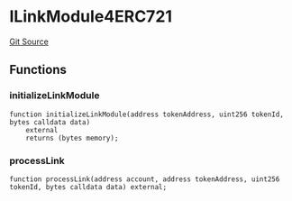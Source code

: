 # ILinkModule4ERC721
[Git Source](https://github.com/Crossbell-Box/Crossbell-Contracts/blob/7fb0a111be44c9c39adc514360ef463c6a04b62a/contracts/interfaces/ILinkModule4ERC721.sol)


## Functions
### initializeLinkModule


```solidity
function initializeLinkModule(address tokenAddress, uint256 tokenId, bytes calldata data)
    external
    returns (bytes memory);
```

### processLink


```solidity
function processLink(address account, address tokenAddress, uint256 tokenId, bytes calldata data) external;
```

